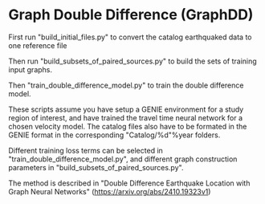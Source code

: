 # Graph Double Difference (GraphDD)

First run "build_initial_files.py" to convert the catalog earthquaked data to one reference file

Then run "build_subsets_of_paired_sources.py" to build the sets of training input graphs.

Then "train_double_difference_model.py" to train the double difference model.

These scripts assume you have setup a GENIE environment for a study region of interest, and have trained the travel time neural network for a chosen velocity model. The catalog files also have to be formated in the GENIE format in the corresponding "Catalog/%d"%year folders.

Different training loss terms can be selected in "train_double_difference_model.py", and different graph construction parameters in "build_subsets_of_paired_sources.py".

The method is described in "Double Difference Earthquake Location with Graph Neural Networks" (https://arxiv.org/abs/2410.19323v1)
